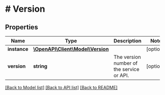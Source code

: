 # # Version

## Properties

Name | Type | Description | Notes
------------ | ------------- | ------------- | -------------
**instance** | [**\OpenAPI\Client\Model\Version**](Version.md) |  | [optional]
**version** | **string** | The version number of the service or API. | [optional]

[[Back to Model list]](../../README.md#models) [[Back to API list]](../../README.md#endpoints) [[Back to README]](../../README.md)
